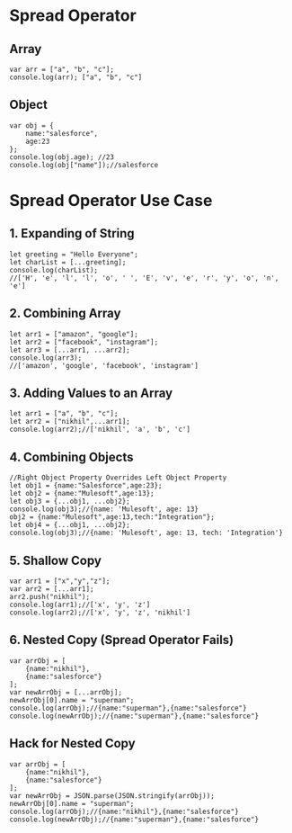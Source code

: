 # Spread Operator

## Array
```
var arr = ["a", "b", "c"];
console.log(arr); ["a", "b", "c"]
```
## Object
```
var obj = {
    name:"salesforce",
    age:23
};
console.log(obj.age); //23
console.log(obj["name"]);//salesforce 
```
# Spread Operator Use Case
## 1. Expanding of String
```
let greeting = "Hello Everyone";
let charList = [...greeting];
console.log(charList); 
//['H', 'e', 'l', 'l', 'o', ' ', 'E', 'v', 'e', 'r', 'y', 'o', 'n', 'e']
```
## 2. Combining Array
```
let arr1 = ["amazon", "google"];
let arr2 = ["facebook", "instagram"];
let arr3 = [...arr1, ...arr2];
console.log(arr3); 
//['amazon', 'google', 'facebook', 'instagram']
```
## 3. Adding Values to an Array
```
let arr1 = ["a", "b", "c"];
let arr2 = ["nikhil",...arr1];
console.log(arr2);//['nikhil', 'a', 'b', 'c']
```
## 4. Combining Objects
```
//Right Object Property Overrides Left Object Property
let obj1 = {name:"Salesforce",age:23};
let obj2 = {name:"Mulesoft",age:13};
let obj3 = {...obj1, ...obj2};
console.log(obj3);//{name: 'Mulesoft', age: 13} 
obj2 = {name:"Mulesoft",age:13,tech:"Integration"};
let obj4 = {...obj1, ...obj2};
console.log(obj3);//{name: 'Mulesoft', age: 13, tech: 'Integration'}
```
## 5. Shallow Copy
```
var arr1 = ["x","y","z"];
var arr2 = [...arr1];
arr2.push("nikhil");
console.log(arr1);//['x', 'y', 'z']
console.log(arr2);//['x', 'y', 'z', 'nikhil']
```

## 6. Nested Copy (Spread Operator Fails)
```
var arrObj = [
    {name:"nikhil"},
    {name:"salesforce"}
];
var newArrObj = [...arrObj];
newArrObj[0].name = "superman";
console.log(arrObj);//{name:"superman"},{name:"salesforce"}
console.log(newArrObj);//{name:"superman"},{name:"salesforce"}
```
## Hack for Nested Copy
```
var arrObj = [
    {name:"nikhil"},
    {name:"salesforce"}
];
var newArrObj = JSON.parse(JSON.stringify(arrObj));
newArrObj[0].name = "superman";
console.log(arrObj);//{name:"nikhil"},{name:"salesforce"}
console.log(newArrObj);//{name:"superman"},{name:"salesforce"}
``` 
